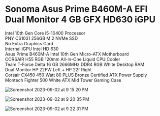# Sonoma Asus Prime B460M-A EFI Dual Monitor 4 GB GFX HD630 iGPU
Intel 10th Gen Core i5-10400 Processor	<br />
PNY CS1031 256GB M.2 NVMe SSD	 <br />
No Extra Graphics Card <br/>
Internal iGPU Intel HD 630 <br />
Asus Prime B460M-A Intel 10th Gen Micro-ATX Motherboard	<br />
CORSAIR H55 RGB 120mm All-in-One Liquid CPU Cooler <br />
Team T-Force Delta 16 GB 2666MHz DDR4 RGB White Desktop RAM	<br />
Dual Monitor HP 22FW Left + HP 22f Right <br />
Corsair CX450 450 Watt 80 PLUS Bronze Certified ATX Power Supply	<br />
Montech Fighter 500 White ATX Mid Tower Gaming Case <br />


![Screenshot 2023-09-02 at 9 15 20 PM](https://github.com/Serverbd-Technology/Sonoma_Asus_B460_EFI_Dual_Monitor_4GB_GFX_HD630_iGPU/assets/143884969/921fc675-8b34-4671-ab53-e91615a96686)

![Screenshot 2023-09-02 at 9 20 35 PM](https://github.com/Serverbd-Technology/Sonoma_Asus_B460_EFI_Dual_Monitor_4GB_GFX_HD630_iGPU/assets/143884969/e55b3871-676a-4e05-88e3-224b87032614)

![Screenshot 2023-09-02 at 9 22 31 PM](https://github.com/Serverbd-Technology/Sonoma_Asus_B460_EFI_Dual_Monitor_4GB_GFX_HD630_iGPU/assets/143884969/b0d9514b-fc05-485f-9b0c-a4b59546e144)



